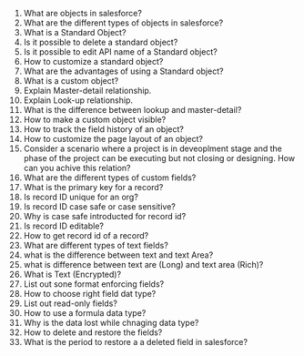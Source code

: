 1. What are objects in salesforce?
2. What are the different types of objects in salesforce?
3. What is a Standard Object?
4. Is it possible to delete a standard object?
5. Is it possible to edit API name of a Standard object?
6. How to customize a standard object?
7. What are the advantages of using a Standard object?
8. What is a custom object?
9. Explain Master-detail relationship.
10. Explain Look-up relationship.
11. What is the difference between lookup and master-detail?
12. How to make a custom object visible?
13. How to track the field history of an object?
14. How to customize the page layout of an object?
15. Consider a scenario where a project is in deveoplment stage and the phase of the project can be executing but not closing or designing. How can you achive this relation?
16. What are the different types of custom fields?
17. What is the primary key for a record?
18. Is record ID unique for an org?
19. Is record ID case safe or case sensitive?
20. Why is case safe introducted for record id?
21. Is record ID editable?
22. How to get record id of a record?
23. What are different types of text fields?
24. what is the difference between text and text Area?
25. what is difference between text are (Long) and text area (Rich)?
26. What is Text (Encrypted)?
27. List out sone format enforcing fields?
28. How to choose right field dat type?
29. List out read-only fields?
30. How to use a formula data type?
31. Why is the data lost while chnaging data type?
32. How to delete and restore the fields?
33. What is the period to restore a a deleted field in salesforce?
  
